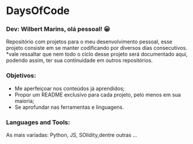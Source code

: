 # DaysOfCode

### Dev: Wilbert Marins, olá pessoal! 😀

Repositório com projetos para o meu desenvolvimento pessoal, esse projeto consiste em se manter codificando por diversos dias consecutivos.
*vale ressaltar que nem todo o ciclo desse projeto será documentado aqui, podendo assim, ter sua continuidade em outros repositórios.

### Objetivos: 
* Me aperfeiçoar nos conteúdos já aprendidos;
* Propor um README exclusivo para cada projeto, pelo menos em sua maioria;
* Se aprofundar nas ferramentas e linguagens.

### Languages and Tools:
As mais variadas: Python, JS, SOlidity,dentre outras ...
